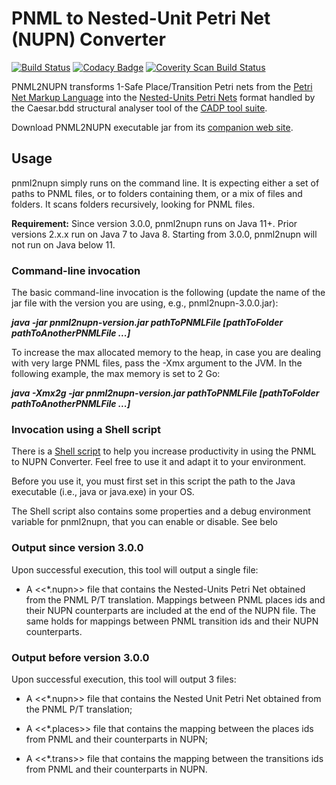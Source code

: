 PNML to Nested-Unit Petri Net (NUPN) Converter
========

[![Build Status](https://travis-ci.org/lip6/pnml2nupn.svg?branch=master)](https://travis-ci.org/lip6/pnml2nupn "Travis Build Status")
[![Codacy Badge](https://api.codacy.com/project/badge/Grade/8798cf9d0cef45349930953ba85906e9)](https://www.codacy.com/app/lip6/pnml2nupn?utm_source=github.com&utm_medium=referral&utm_content=lip6/pnml2nupn&utm_campaign=badger)
[![Coverity Scan Build Status](https://scan.coverity.com/projects/17780/badge.svg)](https://scan.coverity.com/projects/lip6-pnml2nupn "Coverity Scan Build Status")

PNML2NUPN transforms 1-Safe Place/Transition Petri nets from the [Petri Net Markup Language](http://www.pnml.org) into the [Nested-Units Petri Nets](https://cadp.inria.fr/man/nupn.html) format handled by the Caesar.bdd structural analyser tool of the [CADP tool suite](http://cadp.inria.fr).

Download PNML2NUPN executable jar from its [companion web site](http://pnml.lip6.fr/pnml2nupn/).

## Usage

 pnml2nupn simply runs on the command line. It is expecting either a set of paths to 
 PNML files, or to folders containing them, or a mix of files and folders. It scans folders recursively, looking for PNML files.
 
**Requirement:**
  Since version 3.0.0, pnml2nupn runs on Java 11+. Prior versions 2.x.x run on Java 7 to Java 8. Starting from 3.0.0, pnml2nupn will not run on Java below 11.
 
 
### Command-line invocation

The basic command-line invocation is the following (update the name of the jar file with the  version you are using, e.g., pnml2nupn-3.0.0.jar):

  ***java -jar pnml2nupn-version.jar pathToPNMLFile [pathToFolder pathToAnotherPNMLFile ...]***

To increase the max allocated memory to the heap, in case you are dealing with very large PNML files, pass the -Xmx argument to the JVM. In the following example, the max memory is set to 2 Go:

  ***java -Xmx2g -jar pnml2nupn-version.jar pathToPNMLFile [pathToFolder pathToAnotherPNMLFile ...]***
  
### Invocation using a Shell script

  There is a [Shell script](fr.lip6.move.pnml2nupn/src/site/resources/download/pnml2nupn.sh) to help you increase productivity in using the PNML to NUPN Converter. Feel free to use it and adapt it to your environment.
  
  Before you use it, you must first set in this script the path to the Java executable (i.e., java or java.exe) in your OS.
  
  The Shell script also contains some properties and a debug environment variable for pnml2nupn, that you can enable or disable.
  See belo
 
### Output since version 3.0.0

 Upon successful execution, this tool will output a single file:
 
  * A <<*.nupn>> file that contains the Nested-Units Petri Net obtained from the PNML P/T translation.
  Mappings between PNML places ids and their NUPN counterparts are included at the end of the NUPN file. 
  The same holds for mappings between PNML transition ids and their NUPN counterparts.
 
### Output before version 3.0.0

 Upon successful execution, this tool will output 3 files:
 
  * A <<*.nupn>> file that contains the Nested Unit Petri Net obtained from the PNML P/T translation;
  
  * A <<*.places>> file that contains the mapping between the places ids from PNML and their counterparts in NUPN;
  
  * A <<*.trans>> file that contains the mapping between the transitions ids from PNML and their counterparts in NUPN.
